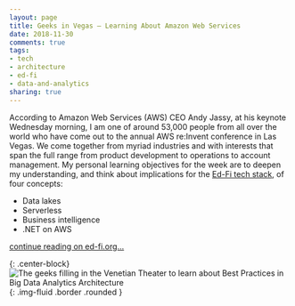 ```yaml
---
layout: page
title: Geeks in Vegas – Learning About Amazon Web Services
date: 2018-11-30
comments: true
tags:
- tech
- architecture
- ed-fi
- data-and-analytics
sharing: true
---
```


According to Amazon Web Services (AWS) CEO Andy Jassy, at his keynote Wednesday morning, I am one of around 53,000 people from all over the world who have come out to the annual AWS re:Invent conference in Las Vegas. We come together from myriad industries and with interests that span the full range from product development to operations to account management. My personal learning objectives for the week are to deepen my understanding, and think about implications for the [Ed-Fi tech stack](https://techdocs.ed-fi.org/#space-menu-link-content), of four concepts:

* Data lakes
* Serverless
* Business intelligence
* .NET on AWS

[continue reading on ed-fi.org...](https://www.ed-fi.org/blog/2018/11/geeks-vegas-learning-amazon-web-services/)

{: .center-block}
![The geeks filling in the Venetian Theater to learn about Best Practices in Big Data Analytics Architecture](https://www.ed-fi.org/assets/2018/11/Venetian-Theater-AWS-768x578.png){: .img-fluid .border .rounded }
